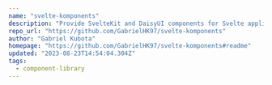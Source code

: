 ```yaml
---
name: "svelte-komponents"
description: "Provide SvelteKit and DaisyUI components for Svelte applications."
repo_url: "https://github.com/GabrielHK97/svelte-komponents"
author: "Gabriel Kubota"
homepage: "https://github.com/GabrielHK97/svelte-komponents#readme"
updated: "2023-08-23T14:54:04.304Z"
tags: 
  - component-library
---
```

